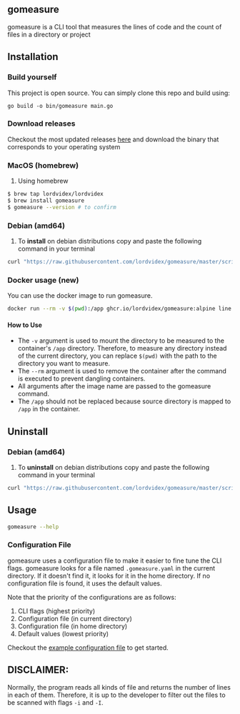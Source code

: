 ## gomeasure
gomeasure is a CLI tool that measures the lines of code and the count of files in a directory or project

<!--TODO : Create a table for all commands -->
## Installation
### Build yourself
This project is open source. You can simply clone this repo and build using:
```shell
go build -o bin/gomeasure main.go 
```

### Download releases
Checkout the most updated releases [here](https://github.com/lordvidex/gomeasure/releases/) and download the binary that corresponds to your operating system

### MacOS (homebrew)
1. Using homebrew
```bash
$ brew tap lordvidex/lordvidex
$ brew install gomeasure
$ gomeasure --version # to confirm

```

### Debian (amd64) 
1. To **install** on debian distributions copy and paste the following command in your terminal
```bash
curl "https://raw.githubusercontent.com/lordvidex/gomeasure/master/scripts/install.sh" | sh
```
### Docker usage (new)
You can use the docker image to run gomeasure.
```bash
docker run --rm -v $(pwd):/app ghcr.io/lordvidex/gomeasure:alpine line /app
```
#### How to Use
- The `-v` argument is used to mount the directory to be measured to the container's `/app` directory. Therefore, to measure any directory instead of the current directory, you can replace `$(pwd)` with the path to the directory you want to measure.
- The `--rm` argument is used to remove the container after the command is executed to prevent dangling containers.
- All arguments after the image name are passed to the gomeasure command.
- The `/app` should not be replaced because source directory is mapped to `/app` in the container.

## Uninstall

### Debian (amd64)
1. To **uninstall** on debian distributions copy and paste the following command in your terminal
```bash
curl "https://raw.githubusercontent.com/lordvidex/gomeasure/master/scripts/uninstall.sh" | sh
```
## Usage
```bash
gomeasure --help
```

### Configuration File
gomeasure uses a configuration file to make it easier to fine tune the CLI flags.
gomeasure looks for a file named `.gomeasure.yaml` in the current directory. If it doesn't find it, it looks for it in the home directory. If no configuration file is found, it uses the default values.

Note that the priority of the configurations are as follows:
1. CLI flags (highest priority)
2. Configuration file (in current directory)
3. Configuration file (in home directory)
4. Default values (lowest priority)

Checkout the [example configuration file](./example/.gomeasure.yaml) to get started.

## DISCLAIMER:
Normally, the program reads all kinds of file and returns the number of lines in each of them. Therefore, it is up to the developer to filter out the files to be scanned with 
flags `-i` and `-I`.
